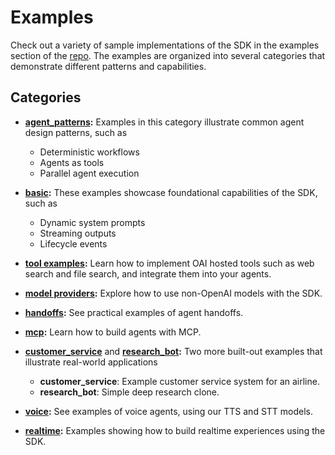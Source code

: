 # Examples

Check out a variety of sample implementations of the SDK in the examples section of the [repo](https://github.com/openai/openai-agents-python/tree/main/examples). The examples are organized into several categories that demonstrate different patterns and capabilities.

## Categories

- **[agent_patterns](https://github.com/openai/openai-agents-python/tree/main/examples/agent_patterns):**
Examples in this category illustrate common agent design patterns, such as
  - Deterministic workflows
  - Agents as tools
  - Parallel agent execution
- **[basic](https://github.com/openai/openai-agents-python/tree/main/examples/basic):**
These examples showcase foundational capabilities of the SDK, such as
  - Dynamic system prompts
  - Streaming outputs
  - Lifecycle events
- **[tool examples](https://github.com/openai/openai-agents-python/tree/main/examples/tools):**
Learn how to implement OAI hosted tools such as web search and file search,
and integrate them into your agents.

- **[model providers](https://github.com/openai/openai-agents-python/tree/main/examples/model_providers):**
Explore how to use non-OpenAI models with the SDK.

- **[handoffs](https://github.com/openai/openai-agents-python/tree/main/examples/handoffs):**
See practical examples of agent handoffs.

- **[mcp](https://github.com/openai/openai-agents-python/tree/main/examples/mcp):**
Learn how to build agents with MCP.

- **[customer_service](https://github.com/openai/openai-agents-python/tree/main/examples/customer_service)** and **[research_bot](https://github.com/openai/openai-agents-python/tree/main/examples/research_bot):**
Two more built-out examples that illustrate real-world applications
  - **customer_service**: Example customer service system for an airline.
  - **research_bot**: Simple deep research clone.
- **[voice](https://github.com/openai/openai-agents-python/tree/main/examples/voice):**
See examples of voice agents, using our TTS and STT models.

- **[realtime](https://github.com/openai/openai-agents-python/tree/main/examples/realtime):**
Examples showing how to build realtime experiences using the SDK.